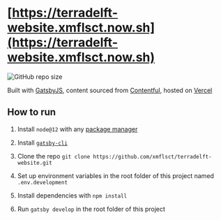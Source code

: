 # [https://terradelft-website.xmflsct.now.sh](https://terradelft-website.xmflsct.now.sh)

![GitHub repo size](https://img.shields.io/github/repo-size/xmflsct/terradelft-website)

Built with [GatsbyJS](https://www.gatsbyjs.org/), content sourced from [Contentful](https://www.contentful.com/), hosted on [Vercel](https://vercel.com/)

## How to run

1. Install `node@12` with any [package manager]([https://nodejs.org/en/download/package-manager/](https://nodejs.org/en/download/package-manager/))

2. Install [`gatsby-cli`]([https://www.gatsbyjs.org/docs/gatsby-cli/#how-to-use-gatsby-cli](https://www.gatsbyjs.org/docs/gatsby-cli/#how-to-use-gatsby-cli))

3. Clone the repo
`git clone https://github.com/xmflsct/terradelft-website.git`

4. Set up environment variables in the root folder of this project named `.env.development`

5. Install dependencies with `npm install`

6. Run `gatsby develop` in the root folder of this project